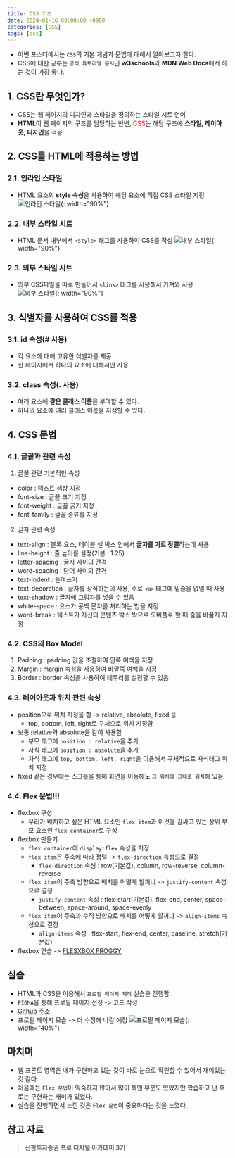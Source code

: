 ```yaml
---
title: CSS 기초
date: 2024-01-16 00:00:00 +0900
categories: [CSS]
tags: [css]
--- 
```

- 이번 포스터에서는 `CSS`의 기본 개념과 문법에 대해서 알아보고자 한다.
- CSS에 대한 공부는 `공식 튜토리얼 문서`인 **w3schools**와 **MDN Web Docs**에서 하는 것이 가장 좋다.

## 1. CSS란 무엇인가?
- CSS는 웹 페이지의 디자인과 스타일을 정의하는 스타일 시트 언어
- **HTML**이 웹 페이지의 구조를 담당하는 반변, <span style="color:red">CSS</span>는 해당 구조에 **스타일, 레이아웃, 디자인**을 적용

## 2. CSS를 HTML에 적용하는 방법
### 2.1. 인라인 스타일
- HTML 요소의 **style 속성**을 사용하여 해당 요소에 직접 CSS 스타일 지정
![인라인 스타일](/assets/img/posts/2024-01-16/css_format_01.png){: width="90%"}

### 2.2. 내부 스타일 시트
- HTML 문서 내부에서 `<style>` 태그를 사용하여 CSS를 작성
![내부 스타일](/assets/img/posts/2024-01-16/css_format_02.png){: width="90%"}

### 2.3. 외부 스타일 시트
- 외부 CSS파일을 따로 만들어서 `<link>` 태그를 사용해서 가져와 사용
![외부 스타일](/assets/img/posts/2024-01-16/css_format_03.png){: width="90%"}

## 3. 식별자를 사용하여 CSS를 적용
### 3.1. id 속성(# 사용)
- 각 요소에 대해 고유한 식별자를 제공
- 한 페이지에서 하나의 요소에 대해서만 사용

### 3.2. class 속성(. 사용)
- 여러 요소에 **같은 클래스 이름**을 부여할 수 있다.
- 하나의 요소에 여러 클래스 이름을 지정할 수 있다.

## 4. CSS 문법
### 4.1. 글꼴과 관련 속성
1. 글꼴 관련 기본적인 속성
- color : 텍스트 색상 지정
- font-size : 글꼴 크기 지정
- font-weight : 글꼴 굵기 지정
- font-family : 글꼴 종류를 지정
2. 글자 관련 속성
- text-align : 블록 요소, 테이블 셀 박스 안에서 **글자를 가로 정렬**하는데 사용
- line-height : 줄 높이를 설정(기본 : 1.25)
- letter-spacing : 글자 사이의 간격
- word-spacing : 단어 사이의 간격
- text-indent : 들여쓰기
- text-decoration : 글자를 장식하는데 사용, 주로 `<a>` 태그에 밑줄을 없앨 때 사용
- text-shadow : 글자에 그림자를 넣을 수 있음
- white-space : 요소가 공백 문자를 처리하는 법을 지정
- word-break : 텍스트가 자신의 콘텐츠 박스 밖으로 오버플로 할 때 줄을 바꿀지 지정

### 4.2. CSS의 Box Model
1. Padding : padding 값을 조절하여 안쪽 여백을 지정
2. Margin : margin 속성을 사용하여 바깥쪽 여백을 지정
3. Border : border 속성을 사용하여 테두리를 설정할 수 있음

### 4.3. 레이아웃과 위치 관련 속성
- position으로 위치 지정을 함 -> relative, absolute, fixed 등
  - top, bottom, left, right로 구체으로 위치 지정함
- 보통 relative와 absolute을 같이 사용함
  - 부모 태그에 `position : relative`을 추가
  - 자식 태그에 `position : absolute`을 추가
  - 자식 태그에 `top, bottom, left, right`을 이용해서 구체적으로 자식태그 위치 지정
- fixed 같은 경우에는 스크롤을 통해 화면을 이동해도 `그 위치에 그대로 위치`해 있음

### 4.4. Flex 문법!!!
- flexbox 구성
  - 우리가 배치하고 싶은 HTML 요소인 `flex item`과 이것을 감싸고 있는 상위 부모 요소인 `flex container`로 구성
- flexbox 만들기
  - `flex container`에 `display:flex` 속성을 지정
  - `flex item`은 주축에 따라 정렬 -> `flex-direction` 속성으로 결정
    - `flex-direction` 속성 : row(기본값), column, row-reverse, column-reverse
  - `flex item`이 주축 방향으로 배치를 어떻게 할꺼냐 -> `justify-content` 속성으로 결정
    - `justify-content` 속성 : flex-start(기본값), flex-end, center, space-between, space-around, space-evenly
  - `flex item`이 주축과 수직 방향으로 배치를 어떻게 할꺼냐 -> `align-items` 속성으로 결정
    - `align-items` 속성 : flex-start, flex-end, center, baseline, stretch(기본값)
- flexbox 연습 -> [FLESXBOX FROGGY](https://flexboxfroggy.com/#ko)

## 실습
- HTML과 CSS을 이용해서 `프로필 페이지 제작` 실습을 진행함.
- `FIGMA`을 통해 프로필 페이지 선정 -> 코드 작성
- [Github 주소](https://github.com/kkh0331/html-css)
- 프로필 페이지 모습 -> 더 수정해 나갈 예정
![프로필 페이지 모습](/assets/img/posts/2024-01-16/profile_page.png){: width="40%"}

## 마치며
- 웹 프론트 영역은 내가 구현하고 있는 것이 바로 눈으로 확인할 수 있어서 재미있는 것 같다.
- 처음에는 `Flex 문법`이 익숙하지 않아서 많이 헤맨 부분도 있었지만 학습하고 난 후로는 구현하는 재미가 있었다.
- 실습을 진행하면서 느낀 것은 `Flex 문법`이 중요하다는 것을 느꼈다.

## 참고 자료
> **신한투자증권 프로 디지털 아카데미 3기**